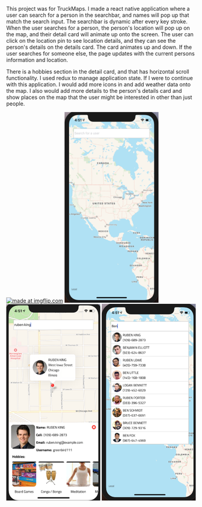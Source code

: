 <p>This project was for TruckMaps. I made a react native application where a user can search for a person in the searchbar, and names will pop up that match the search input. The searchbar is dynamic after every key stroke. When the user searches for a person, the person's location will pop up on the map, and their detail card will animate up onto the screen. The user can click on the location pin to see location details, and they can see the person's details on the details card. The card animates up and down. If the user searches for someone else, the page updates with the current persons information and location. </p>

<p>There is a hobbies section in the detail card, and that has horizontal scroll functionality. I used redux to manage application state. If I were to continue with this application. I would add more icons in and add weather data onto the map. I also would add more details to the person's details card and show places on the map that the user might be interested in other than just people. </p>

<a href="https://imgflip.com/gif/2sgcf8"><img src="https://i.imgflip.com/2sgcf8.gif" title="made at imgflip.com"/></a>
<img src="./screenshots/truckmap1.png" width="250px" />
<img src="./screenshots/truckmap2.png" width="250px" />
<img src="./screenshots/truckmap3.png" width="250px" />
